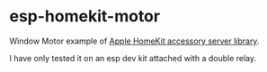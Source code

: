 # esp-homekit-motor
Window Motor example of [Apple HomeKit accessory server
library](https://github.com/maximkulkin/esp-homekit).

I have only tested it on an esp dev kit attached with a double relay.

